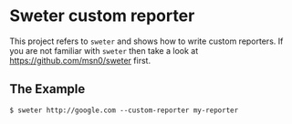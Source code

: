 # Sweter custom reporter

This project refers to ``sweter`` and shows how to write custom reporters. If you are not familiar with ``sweter`` then take a look at https://github.com/msn0/sweter first.

## The Example

```
$ sweter http://google.com --custom-reporter my-reporter
```
